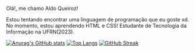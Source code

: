 Olá!, me chamo Aldo Queiroz! 

Estou tentando encontrar uma linguagem de programação que eu goste xd.
No momento, estou aprendendo HTML e CSS!
Estudante de Tecnologia da Informação na UFRN(2023).

 [![Anurag's GitHub stats](https://github-readme-stats.vercel.app/api?username=AldoQueirozTinoco&theme=radical)](https://github.com/anuraghazra/github-readme-stats)
 [![Top Langs](https://github-readme-stats.vercel.app/api/top-langs/?username=AldoQueirozTinoco&layout=donut)](https://github.com/anuraghazra/github-readme-stats)
 [![GitHub Streak](http://github-readme-streak-stats.herokuapp.com?user=AldoQueirozTinoco&theme=dark&background=000000)](https://git.io/streak-stats)
  
